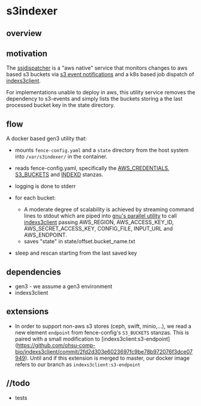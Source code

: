 # s3indexer

## overview

## motivation

The [ssjdispatcher](https://github.com/uc-cdis/ssjdispatcher) is a "aws native" service that monitors changes to aws based s3 buckets via [s3 event notifications](https://docs.aws.amazon.com/AmazonS3/latest/dev/NotificationHowTo.html#notification-how-to-overview) and a k8s based job dispatch of [indexs3client](https://github.com/uc-cdis/indexs3client).

For implementations unable to deploy in aws, this utility service removes the dependency to s3-events and simply lists the buckets storing a the last processed bucket key in the state directory.

## flow

A docker based gen3 utility that:

* mounts `fence-config.yaml` and a `state` directory from the host system into `/var/s3indexer/` in the container.

* reads fence-config.yaml, specifically the [AWS_CREDENTIALS](https://github.com/uc-cdis/compose-services/blob/master/templates/fence-config.yaml#L287-L293), [S3_BUCKETS](https://github.com/uc-cdis/compose-services/blob/master/templates/fence-config.yaml#L295-L304) and [INDEXD](https://github.com/uc-cdis/compose-services/blob/master/templates/fence-config.yaml#L328-L333) stanzas.

* logging is done to stderr

* for each bucket:
  * A moderate degree of scalability is achieved by streaming command lines to stdout which are piped into [gnu's parallel utility](https://www.gnu.org/software/parallel/) to call [indexs3client](https://github.com/uc-cdis/indexs3client) passing AWS_REGION, AWS_ACCESS_KEY_ID, AWS_SECRET_ACCESS_KEY, CONFIG_FILE, INPUT_URL and AWS_ENDPOINT.
  * saves "state" in state/offset.bucket_name.txt

* sleep and rescan starting from the last saved key

## dependencies

* gen3 - we assume a gen3 environment
* indexs3client

## extensions

* In order to support non-aws s3 stores (ceph, swift, minio,...), we read a new element `endpoint` from fence-config's `S3_BUCKETS` stanzas. This is paired with a small modification to [indexs3client:s3-endpoint] (https://github.com/ohsu-comp-bio/indexs3client/commit/2fd2d303e6023697fc9be78b972076f3dce07949).  Until and if this extension is merged to master, our docker image refers to our branch as `indexs3client:s3-endpoint`

## //todo

*  tests
